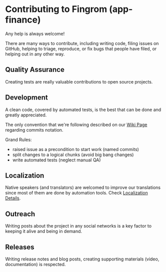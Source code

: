 Contributing to Fingrom (app-finance)
=======================

Any help is always welcome!

There are many ways to contribute, including writing code, filing issues on GitHub, helping to 
triage, reproduce, or fix bugs that people have filed, or helping out in any other way.

Quality Assurance
-----------------------

Creating tests are really valuable contributions to open source projects.

Development
-----------------------

A clean code, covered by automated tests, is the best that can be done and greatly appreciated.

The only convention that we're following described on our 
[Wiki Page](https://github.com/lyskouski/app-finance/wiki/Project-Notation)
regarding commits notation.

Grand Rules:
- raised issue as a precondition to start work (named commits)
- split changes to a logical chunks (avoid big bang changes)
- write automated tests (neglect manual QA)


Localization
-----------------------

Native speakers (and translators) are welcomed to improve our translations since most of them 
are done by automation tools. Check [Localization Details](./lib/l10n/README.md).

Outreach
-----------------------

Writing posts about the project in any social networks is a key factor to keeping it alive and
being in demand.

Releases
-----------------------

Writing release notes and blog posts, creating supporting materials (video, documentation) is
respected.
